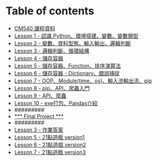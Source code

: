 # Table of contents
* [CM540 課程資料](README.md)
* [Lesson 1 - 認識 Python、環境搭建、變數、變數類型](Lesson\_1.md)
* [Lesson 2 - 變數、資料型態、輸入輸出、邏輯判斷](Lesson\_2.md)
* [Lesson 3 - 邏輯判斷、循環結構](Lesson\_3.md)
* [Lesson 4 - 儲存容器](Lesson\_4.md)
* [Lesson 5 - 儲存容器、Function、排序演算法](Lesson\_5.md)
* [Lesson 6 - 儲存容器 - Dictionary、錯誤捕捉](Lesson\_6.md)
* [Lesson 7 - OOP、Module(time、os)、輸入流輸出流、pip](Lesson\_7.md)
* [Lesson 8 - pip、API、爬蟲入門](Lesson\_8.md) 
* [Lesson 9 - API、爬蟲](Lesson\_9.md)
* [Lesson 10 - exe打包、Pandas介紹](Lesson\_10.md)
* #########
* [\*\*\* Final Project \*\*\*](FinalProject.md)
* #########
* [Lesson 3 - 作業答案](Lesson\_3\_Homework.md) 
* [Lesson 5 - 21點遊戲 version1](Lesson\_5\_Homework.md)
* [Lesson 6 - 21點遊戲 version2](Lesson\_6\_Homework.md)
* [Lesson 7 - 21點遊戲 version3](Lesson\_7\_Homework.md)